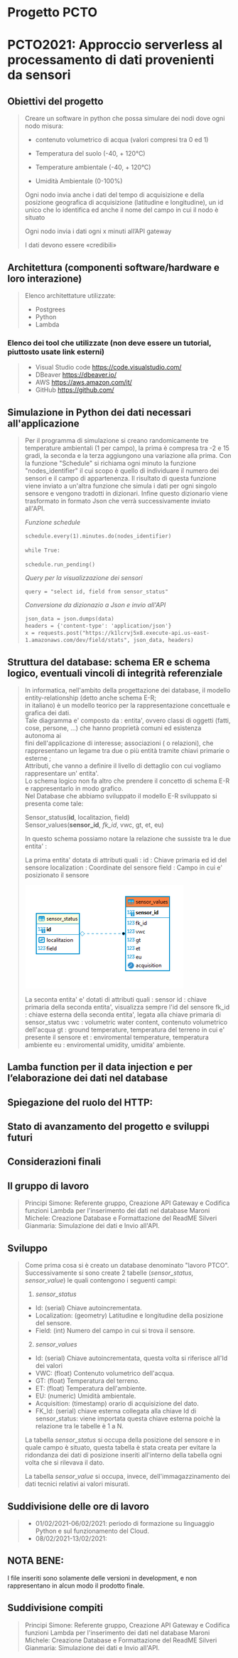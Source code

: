 # Progetto PCTO 

# PCTO2021: Approccio serverless al processamento di dati provenienti da sensori 

## Obiettivi del progetto
> Creare un software in python che possa simulare dei nodi dove ogni nodo
> misura:
> - contenuto volumetrico di acqua (valori compresi tra 0 ed 1)
>
> - Temperatura del suolo (-40, + 120°C)
>
> - Temperature ambientale (-40, + 120°C)
>
> - Umidità Ambientale (0-100%)
>
> Ogni nodo invia anche i dati del tempo di acquisizione e della posizione
> geografica di acquisizione (latitudine e longitudine), un id unico che lo
> identifica ed anche il nome del campo in cui il nodo è situato
>
> Ogni nodo invia i dati ogni x minuti all’API gateway
>
> I dati devono essere «credibili»
> 
## Architettura (componenti software/hardware e loro interazione)
> Elenco architettature utilizzate:
> * Postgrees
> * Python
> * Lambda

### Elenco dei tool che utilizzate (non deve essere un tutorial, piuttosto usate link esterni)
> * Visual Studio code https://code.visualstudio.com/
> * DBeaver https://dbeaver.io/
> * AWS https://aws.amazon.com/it/
> * GitHub https://github.com/
>
## Simulazione in Python dei dati necessari all'applicazione
> Per il programma di simulazione si creano randomicamente tre temperature ambientali (1 per campo), la prima è compresa tra -2 e 15 gradi, la seconda e la terza aggiungono una variazione alla prima. Con la funzione "Schedule" si richiama ogni minuto la funzione "nodes_identifier" il cui scopo è quello di individuare il numero dei sensori e il campo di appartenenza. Il risultato di questa funzione viene inviato a un'altra funzione che simula i dati per ogni singolo sensore e vengono tradotti in dizionari. Infine questo dizionario viene trasformato in formato Json che verrà successivamente inviato all'API.
> 
> *Funzione schedule* 
> 
>     schedule.every(1).minutes.do(nodes_identifier)   
>    
>     while True:
>     
>     schedule.run_pending()
>     
> *Query per la visualizzazione dei sensori*
> 
>     query = "select id, field from sensor_status"
>     
> *Conversione da dizionazio a Json e invio all'API*
> 
>     json_data = json.dumps(data)
>     headers = {'content-type': 'application/json'}
>     x = requests.post("https://k1lcrvj5x8.execute-api.us-east-1.amazonaws.com/dev/field/stats", json_data, headers) 
## Struttura del database: schema ER e schema logico, eventuali vincoli di integrità referenziale
> In informatica, nell'ambito della progettazione dei database, il modello entity-relationship (detto anche schema E-R;  
> in italiano) è un modello teorico per la rappresentazione concettuale e grafica dei dati.  
> Tale diagramma e' composto da : entita', ovvero classi di oggetti (fatti, cose, persone, ...) che hanno proprietà comuni ed esistenza autonoma ai  
> fini dell'applicazione di interesse; associazioni ( o relazioni), che rappresentano un legame tra due o più entità tramite chiavi primarie o esterne ;  
> Attributi, che vanno a definire il livello di dettaglio con cui vogliamo rappresentare un' entita'.  
> Lo schema logico non fa altro che prendere il concetto di schema E-R e rappresentarlo in modo grafico.  
> Nel Database che abbiamo sviluppato il modello E-R sviluppato si presenta come tale:  
>   
> Sensor_status(**id**, localitazion, field)  
> Sensor_values(**sensor_id**, *fk_id*, vwc, gt, et, eu)
> 
> In questo schema possiamo notare la relazione che sussiste tra le due entita' :
> 
> La prima entita' dotata di attributi quali :
> id : Chiave primaria ed id del sensore
> localization : Coordinate del sensore
> field : Campo in cui e' posizionato il sensore
> 
> ![modelloersus](/assets/images/modello_er.PNG)
>
> La seconta entita' e' dotati di attributi quali :
> sensor id : chiave primaria della seconda entita', visualizza sempre l'id del sensore
> fk_id : chiave esterna della seconda entita', legata alla chiave primaria di sensor_status
> vwc : volumetric water content, contenuto volumetrico dell'acqua
> gt : ground temperature, temperatura del terreno in cui e' presente il sensore
> et : enviromental temperature, temperatura ambiente
> eu : enviromental umidity, umidita' ambiente.
>
## Lamba function per il data injection e per l’elaborazione dei dati nel database
## Spiegazione del ruolo del HTTP:
>
## Stato di avanzamento del progetto e sviluppi futuri

## Considerazioni finali

## Il gruppo di lavoro
> Principi Simone: Referente gruppo, Creazione API Gateway e Codifica funzioni Lambda per l'inserimento dei dati nel database
> Maroni Michele: Creazione Database e Formattazione del ReadME
> Silveri Gianmaria: Simulazione dei dati e Invio all'API.

## Sviluppo
> Come prima cosa si è creato un database denominato "lavoro PTCO".  
> Successivamente si sono create 2 tabelle (*sensor_status, sensor_value*) le quali contengono i seguenti campi:  
> 1. *sensor_status*  
> * Id: (serial) Chiave autoincrementata.  
> * Localization: (geometry) Latitudine e longitudine della posizione del sensore.  
> * Field: (int) Numero del campo in cui si trova il sensore.  
> 
> 2. *sensor_values*
> * Id: (serial) Chiave autoincrementata, questa volta si riferisce all'Id dei valori
> * VWC: (float) Contenuto volumetrico dell'acqua.
> * GT: (float) Temperatura del terreno.
> * ET: (float) Temperatura dell'ambiente.
> * EU: (numeric) Umidità ambientale.
> * Acquisition: (timestamp) orario di acquisizione del dato.
> * FK_Id: (serial) chiave esterna collegata alla chiave Id di sensor_status: viene importata questa chiave esterna poichè la relazione tra le tabelle è 1 a N.
> 
>La tabella *sensor_status* si occupa della posizione del sensore e in quale campo è situato, questa tabella è stata creata per evitare la ridondanza dei dati di posizione inseriti all'interno della tabella ogni volta che si rilevava il dato.
>
>La tabella *sensor_value* si occupa, invece, dell'immagazzinamento dei dati tecnici relativi ai valori misurati.
>
## Suddivisione delle ore di lavoro
> * 01/02/2021-06/02/2021: periodo di formazione su linguaggio Python e sul funzionamento del Cloud.
> * 08/02/2021-13/02/2021: 

## NOTA BENE:
I file inseriti sono solamente delle versioni in development, e non rappresentano in alcun modo il prodotto finale.

## Suddivisione compiti
> Principi Simone: Referente gruppo, Creazione API Gateway e Codifica funzioni Lambda per l'inserimento dei dati nel database
> Maroni Michele: Creazione Database e Formattazione del ReadME
> Silveri Gianmaria: Simulazione dei dati e Invio all'API.

